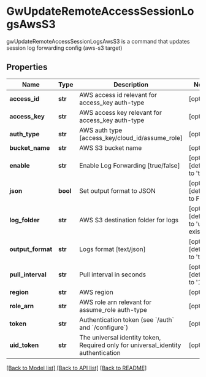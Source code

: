 # GwUpdateRemoteAccessSessionLogsAwsS3

gwUpdateRemoteAccessSessionLogsAwsS3 is a command that updates session log forwarding config (aws-s3 target)
## Properties
Name | Type | Description | Notes
------------ | ------------- | ------------- | -------------
**access_id** | **str** | AWS access id relevant for access_key auth-type | [optional] 
**access_key** | **str** | AWS access key relevant for access_key auth-type | [optional] 
**auth_type** | **str** | AWS auth type [access_key/cloud_id/assume_role] | [optional] 
**bucket_name** | **str** | AWS S3 bucket name | [optional] 
**enable** | **str** | Enable Log Forwarding [true/false] | [optional] [default to 'true']
**json** | **bool** | Set output format to JSON | [optional] [default to False]
**log_folder** | **str** | AWS S3 destination folder for logs | [optional] [default to 'use-existing']
**output_format** | **str** | Logs format [text/json] | [optional] [default to 'text']
**pull_interval** | **str** | Pull interval in seconds | [optional] [default to '10']
**region** | **str** | AWS region | [optional] 
**role_arn** | **str** | AWS role arn relevant for assume_role auth-type | [optional] 
**token** | **str** | Authentication token (see &#x60;/auth&#x60; and &#x60;/configure&#x60;) | [optional] 
**uid_token** | **str** | The universal identity token, Required only for universal_identity authentication | [optional] 

[[Back to Model list]](../README.md#documentation-for-models) [[Back to API list]](../README.md#documentation-for-api-endpoints) [[Back to README]](../README.md)


